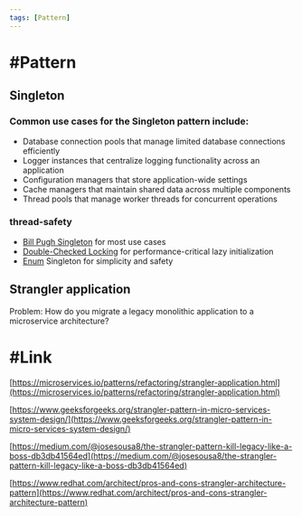 ```yaml
---
tags: [Pattern]
---
```


# #Pattern

## Singleton

### Common use cases for the Singleton pattern include:

- Database connection pools that manage limited database connections efficiently
- Logger instances that centralize logging functionality across an application
- Configuration managers that store application-wide settings
- Cache managers that maintain shared data across multiple components
- Thread pools that manage worker threads for concurrent operations

### thread-safety

- [Bill Pugh Singleton](https://www.digitalocean.com/community/tutorials/java-singleton-design-pattern-best-practices-examples#5-bill-pugh-singleton-implementation) for most use cases
- [Double-Checked Locking](https://www.digitalocean.com/community/tutorials/java-singleton-design-pattern-best-practices-examples#4-thread-safe-singleton) for performance-critical lazy initialization
- [Enum](https://www.digitalocean.com/community/tutorials/java-singleton-design-pattern-best-practices-examples#7-enum-singleton) Singleton for simplicity and safety

## Strangler application

Problem: How do you migrate a legacy monolithic application to a microservice architecture?

# #Link 

[https://microservices.io/patterns/refactoring/strangler-application.html](https://microservices.io/patterns/refactoring/strangler-application.html)




[https://www.geeksforgeeks.org/strangler-pattern-in-micro-services-system-design/](https://www.geeksforgeeks.org/strangler-pattern-in-micro-services-system-design/)




[https://medium.com/@josesousa8/the-strangler-pattern-kill-legacy-like-a-boss-db3db41564ed](https://medium.com/@josesousa8/the-strangler-pattern-kill-legacy-like-a-boss-db3db41564ed)




[https://www.redhat.com/architect/pros-and-cons-strangler-architecture-pattern](https://www.redhat.com/architect/pros-and-cons-strangler-architecture-pattern)


